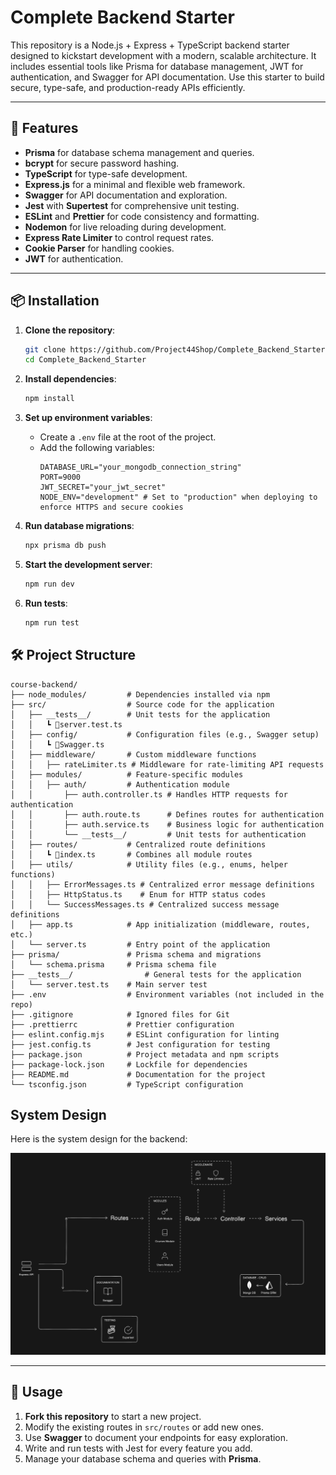 # Complete Backend Starter

This repository is a Node.js + Express + TypeScript backend starter designed to kickstart development with a modern, scalable architecture. It includes essential tools like Prisma for database management, JWT for authentication, and Swagger for API documentation. Use this starter to build secure, type-safe, and production-ready APIs efficiently.

---

## 🚀 Features

- **Prisma** for database schema management and queries.
- **bcrypt** for secure password hashing.
- **TypeScript** for type-safe development.
- **Express.js** for a minimal and flexible web framework.
- **Swagger** for API documentation and exploration.
- **Jest** with **Supertest** for comprehensive unit testing.
- **ESLint** and **Prettier** for code consistency and formatting.
- **Nodemon** for live reloading during development.
- **Express Rate Limiter** to control request rates.
- **Cookie Parser** for handling cookies.
- **JWT** for authentication.

---

## 📦 Installation

1. **Clone the repository**:

   ```bash
   git clone https://github.com/Project44Shop/Complete_Backend_Starter.git
   cd Complete_Backend_Starter
   ```

2. **Install dependencies**:

   ```bash
   npm install
   ```

3. **Set up environment variables**:

   - Create a `.env` file at the root of the project.
   - Add the following variables:
     ```env
     DATABASE_URL="your_mongodb_connection_string"
     PORT=9000
     JWT_SECRET="your_jwt_secret"
     NODE_ENV="development" # Set to "production" when deploying to enforce HTTPS and secure cookies
     ```

4. **Run database migrations**:

   ```bash
   npx prisma db push
   ```

5. **Start the development server**:

   ```bash
   npm run dev
   ```

6. **Run tests**:

   ```bash
   npm run test
   ```

## 🛠️ Project Structure

```
course-backend/
├── node_modules/         # Dependencies installed via npm
├── src/                  # Source code for the application
│   ├── __tests__/        # Unit tests for the application
│   │   ┗ 📜server.test.ts
│   ├── config/           # Configuration files (e.g., Swagger setup)
│   │   ┗ 📜Swagger.ts
│   ├── middleware/       # Custom middleware functions
│   │   ├── rateLimiter.ts # Middleware for rate-limiting API requests
│   ├── modules/          # Feature-specific modules
│   │   ├── auth/         # Authentication module
│   │       ├── auth.controller.ts # Handles HTTP requests for authentication
│   │       ├── auth.route.ts      # Defines routes for authentication
│   │       ├── auth.service.ts    # Business logic for authentication
│   │       └── __tests__/         # Unit tests for authentication
│   ├── routes/           # Centralized route definitions
│   │   ┗ 📜index.ts       # Combines all module routes
│   ├── utils/            # Utility files (e.g., enums, helper functions)
│   │   ├── ErrorMessages.ts # Centralized error message definitions
│   │   ├── HttpStatus.ts    # Enum for HTTP status codes
│   │   └── SuccessMessages.ts # Centralized success message definitions
│   ├── app.ts            # App initialization (middleware, routes, etc.)
│   └── server.ts         # Entry point of the application
├── prisma/               # Prisma schema and migrations
│   └── schema.prisma     # Prisma schema file
├── __tests__/                # General tests for the application
│   └── server.test.ts    # Main server test
├── .env                  # Environment variables (not included in the repo)
├── .gitignore            # Ignored files for Git
├── .prettierrc           # Prettier configuration
├── eslint.config.mjs     # ESLint configuration for linting
├── jest.config.ts        # Jest configuration for testing
├── package.json          # Project metadata and npm scripts
├── package-lock.json     # Lockfile for dependencies
├── README.md             # Documentation for the project
└── tsconfig.json         # TypeScript configuration

```

## System Design

Here is the system design for the backend:

![System Design](./src/assets/system-design.png)


---

## 🔧 Usage

1. **Fork this repository** to start a new project.
2. Modify the existing routes in `src/routes` or add new ones.
3. Use **Swagger** to document your endpoints for easy exploration.
4. Write and run tests with Jest for every feature you add.
5. Manage your database schema and queries with **Prisma**.
